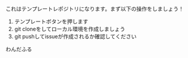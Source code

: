 これはテンプレートレポジトリになります。まず以下の操作をしましょう！

1. テンプレートボタンを押します
2. git cloneをしてローカル環境を作成しましょう
3. git pushしてissueが作成されるか確認してください

わんだふる